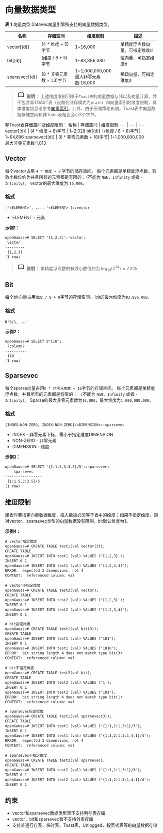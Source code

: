 # 向量数据类型

**表 1**  向量类型
DataVec向量引擎所支持的向量数据类型。

名称 |  存储空间 | 维度限制 | 描述
--- | --- | --- | ---
vector[(d)] | (4 * 维度 + 5)字节 | 1~16,000 | 单精度浮点数向量，可指定维度d
bit[(d)] | (维度 / 8 + 5)字节 | 1~83,886,080 | 位向量，可指定维度d
sparsevec[(d)] | (8 * 非零元素数 + 13)字节 | 1~1,000,000,000<br>最大非零元素数:16,000 | 稀疏向量，可指定维度d

>![](public_sys-resources/icon-note.png) **说明：**
>上述维度限制只限于`Toast表`的向量数据存储以及向量计算，并不包含非TOAST表（设置列储存模式为`plain`）和向量索引的维度限制，具体维度信息请参考[向量索引](../SQLReference/向量索引.md)。此外，由于压缩策略影响，Toast表中向量数据存储空间和非Toast表相比会小3个字节。


非Toast表存储空间及维度限制：
名称  | 存储空间 | 维度限制 
---  | --- | --- 
vector[(d)] | (4 * 维度 + 8)字节 | 1~2,028 
bit[(d)] | (维度 / 8 + 8)字节| 1~64,896
sparsevec[(d)] | (8 * 非零元素数 + 16)字节| 1~1,000,000,000<br>最大非零元素数:1,013 

## Vector
每个vector占用 `4 * 维度 + 8` 字节的储存空间。
每个元素都是单精度浮点数，有效小数位约为并且所有的元素都是有限的：（不能为 `NaN`，`Infinity` 或者 `-Infinity`）。
vector的最大维度为 `16,000`。

### 格式
```
['<ELEMENT>', ..., '<ELEMENT>']::vector
```
- ELEMENT - 元素

**示例1：**
```
openGauss=# SELECT '[1,2,3]'::vector;
 vector  
---------
 [1,2,3]
(1 row)
```

>![](public_sys-resources/icon-note.png) **说明：**
>单精度浮点数的有效小数位约为 $\log_{10}(2^{24}) \approx 7.225$

## Bit
每个bit向量占用`维度 / 8 + 8`字节的存储空间。
bit的最大维度为`83,886,080`。

### 格式
```
B'0/1, ...'
```

**示例2：**
```
openGauss=# SELECT B'110';
 ?column? 
----------
 110
(1 row)
```

## Sparsevec
每个sparse向量占用`8 * 非零元素数 + 16`字节的存储空间。
每个元素都是单精度浮点数，并且所有的元素都是有限的： （不能为 `NaN`，`Infinity` 或者 `-Infinity`）。
Sparse的最大非零元素数为`16,000`，最大维度为`1,000,000,000`。

### 格式
```
{INDEX:NON-ZERO, INDEX:NON-ZERO}/<DIMENSION>::sparsevec
```
- INDEX - 非零元素下标，需小于指定维度DIMENSION
- NON-ZERO - 非零元素
- DIMENSION - 维度

**示例3：**
```
openGauss=# SELECT '{1:1.5,3:3.5}/5'::sparsevec;
    sparsevec    
-----------------
 {1:1.5,3:3.5}/5
(1 row)
```

## 维度限制
建表时若指定向量数据维度，插入数据必须等于表中的维度；如果不指定维度，则对vector、sparsevec类型的向量数据没有限制，bit默认维度为1。

**示例4：**
```
# vector指定维度
openGauss=# CREATE TABLE test1(val vector(3));
CREATE TABLE
openGauss=# INSERT INTO test1 (val) VALUES ('[1,2,3]');
INSERT 0 1
openGauss=# INSERT INTO test1 (val) VALUES ('[1,2,3,4]');
ERROR:  expected 3 dimensions, not 4
CONTEXT:  referenced column: val

# vector不指定维度
openGauss=# CREATE TABLE test2(val vector);
CREATE TABLE
openGauss=# INSERT INTO test2 (val) VALUES ('[1,2,3]');
INSERT 0 1
openGauss=# INSERT INTO test2 (val) VALUES ('[1,2,3,4]');
INSERT 0 1
```
```
# bit指定维度
openGauss=# CREATE TABLE test1(val bit(3));
CREATE TABLE
openGauss=# INSERT INTO test1 (val) VALUES ('101');
INSERT 0 1
openGauss=# INSERT INTO test1 (val) VALUES ('1010');
ERROR:  bit string length 4 does not match type bit(3)
CONTEXT:  referenced column: val

# bit不指定维度
openGauss=# CREATE TABLE test2(val bit);
CREATE TABLE
openGauss=# INSERT INTO test2 (val) VALUES ('1');
INSERT 0 1
openGauss=# INSERT INTO test2 (val) VALUES ('101');
ERROR:  bit string length 4 does not match type bit(1)
CONTEXT:  referenced column: val
```
```
# sparsevec指定维度
openGauss=# CREATE TABLE test1(val sparsevec(3));
CREATE TABLE
openGauss=# INSERT INTO test1 (val) VALUES ('{1:1,2:1,3:1}/3');
INSERT 0 1
openGauss=# INSERT INTO test1 (val) VALUES ('{1:1,2:1,3:1,4:1}/4');
ERROR:  expected 3 dimensions, not 4
CONTEXT:  referenced column: val

# sparsevec不指定维度
openGauss=# CREATE TABLE test2(val sparsevec);
CREATE TABLE
openGauss=# INSERT INTO test2 (val) VALUES ('{1:1,2:1,3:1}/3');
INSERT 0 1
openGauss=# INSERT INTO test2 (val) VALUES ('{1:1,2:1,3:1,4:1}/4');
INSERT 0 1
```

## 约束
- vector和sparsevec数据类型暂不支持列存表存储
- vector，bit和sparsevec暂不支持外表存储
- 支持普通行存表，临时表，Toast表，Unlogged，段页式表等的向量数据存储